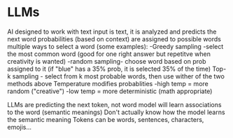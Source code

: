 # LLMs
AI designed to work with text
input is text, it is analyzed and predicts the next word
probabilities (based on context) are assigned to possible words
multiple ways to select a word (some examples):
-Greedy sampling -select the most common word (good for one right answer but repetitve when creativity is wanted)
-random sampling- choose word based on prob assigned to it (if "blue" has a 35% prob, it is selected 35% of the time)
Top-k sampling - select from k most probable words, then use wither of the two methods above
Temperature modifies probablities
-high temp = more random ("creative")
-low temp = more deterministic (math appropriate)

LLMs are predicting the next token, not word
model will learn associations to the word (semantic meanings)
Don't actually know how the model learns the semantic meaning
Tokens can be words, sentences, characters, emojis...